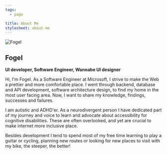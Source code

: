 ```yaml
---
tags:
  - page

title: About Me
stylesheet: about-me
---
```


<img src="/images/av.jpeg" alt="Fogel" title="Fogel"/>
<div class="about-me-details">
    <h2>Fogel</h2>
    <p><strong>UI developer, Software Engineer, Wannabe UI designer</strong></p>
    <p>Hi, I'm Fogel. As a Software Engineer at Microsoft, I strive to make the Web a prettier and more comfortable place. I went through backend, database and API development, software architecture design, to find my home in the most user facing area. Now, I want to share my knowledge, findings, successes and failures.</p>
    <p>I am autistic and ADHD'er. As a neurodivergent person I have dedicated part of my journey and voice to learn and advocate about accessibility for cognitive disabilities. These are often overlooked, and yet are crucial to make internet more inclusive place.</p>
    <p>Besides development I tend to spend most of my free time learning to play a guitar or cycling, planning new routes or looking for new places to visit with my bike, the steeper, the better!</p>
</div>
